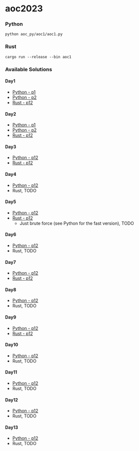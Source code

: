 # aoc2023

### Python
`python aoc_py/aoc1/aoc1.py`

### Rust
`cargo run --release --bin aoc1`

### Available Solutions
#### Day1
- [Python - p1](aoc_py/aoc1/aoc1.py)
- [Python - p2](aoc_py/aoc1/aoc12.py)
- [Rust - p12](src/bin/aoc1/main.rs)
#### Day2
- [Python - p1](aoc_py/aoc2/aoc2.py)
- [Python - p2](aoc_py/aoc2/aoc22.py)
- [Rust - p12](src/bin/aoc2/main.rs)
#### Day3
- [Python - p12](aoc_py/aoc3/aoc3.py)
- [Rust - p12](src/bin/aoc3/main.rs)
#### Day4
- [Python - p12](aoc_py/aoc4/aoc4.py)
- Rust, TODO
#### Day5
- [Python - p12](aoc_py/aoc5/aoc5.py)
- [Rust - p12](src/bin/aoc3/main.rs)
    - Just brute force (see Python for the fast version), TODO
#### Day6
- [Python - p12](aoc_py/aoc6/aoc6.py)
- Rust, TODO
#### Day7
- [Python - p12](aoc_py/aoc7/aoc7.py)
- [Rust - p12](src/bin/aoc7/main.rs)
#### Day8
- [Python - p12](aoc_py/aoc8/aoc8.py)
- Rust, TODO
#### Day9
- [Python - p12](aoc_py/aoc9/aoc9.py)
- [Rust - p12](src/bin/aoc9/main.rs)
#### Day10
- [Python - p12](aoc_py/aoc10/aoc10.py)
- Rust, TODO
#### Day11
- [Python - p12](aoc_py/aoc11/aoc11.py)
- Rust, TODO
#### Day12
- [Python - p12](aoc_py/aoc12/aoc12.py)
- Rust, TODO
#### Day13
- [Python - p12](aoc_py/aoc13/aoc13.py)
- Rust, TODO